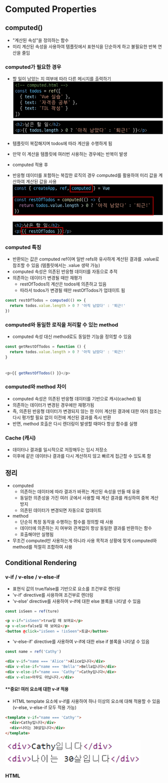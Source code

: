 # Computed Properties
## computed()
- "계산된 속성"을 정의하는 함수
- 미리 계산된 속성을 사용하여 템플릿에서 표현식을 단순하게 하고 불필요한 반복 연산을 줄임

### computed가 필요한 경우
- 할 일이 남았는 지 여부에 따라 다른 메시지를 출력하기
![alt text](image.png)
- 템플릿이 복잡해지며 todos에 따라 계산을 수행하게 됨
- 만약 이 계산을 템플릿에 여러번 사용하는 경우에는 반복이 발생

- computed 적용 후
- 반응형 데이터를 포함하는 복잡한 로직의 경우 computed를 활용하여 미리 값을 계산하여 계산된 값을 사용
![alt text](image-1.png)

### computed 특징
- 반환되는 값은 computed ref이며 일반 refs와 유사하게 계산된 결과를 .value로 참조할 수 있음 (템플릿에서는 .value 생략 가능)
- computed 속성은 의존된 반응형 데이터를 자동으로 추적
- 의존하는 데이터가 변경될 때만 재평가
  - restOfTodos의 계산은 todos에 의존하고 있음
  - 따라서 todos가 변경될 때만 restOfTodos가 업데이트 됨

```js
const restOfTodos = computed(() => {
  return todos.value.length > 0 ? '아직 남았다' : '퇴근!'
})
```

### computed와 동일한 로직을 처리할 수 있는 method
- computed 속성 대신 method로도 동일한 기능을 정의할 수 있음

```js
const getRestOfTodos = function () {
  return todos.value.length > 0 ? '아직 남았다' : '퇴근!'
}


<p>{{ getRestOfTodos() }}</p>
```

### computed와 method 차이
- computed 속성은 의존된 반응형 데이터를 기반으로 캐시(cached) 됨
- 의존하는 데이터가 변경된 경우에만 재평가됨
- 즉, 의존된 반응형 데이터가 변경되지 않는 한 이미 계산된 결과에 대한 여러 참조는 다시 평가할 필요 없이 이전에 계산된 결과를 즉시 반환
- 반면, method 호출은 다시 렌더링이 발생할 때마다 항상 함수를 실행

### Cache (캐시)
- 데이터나 결과를 일시적으로 저장해두는 임시 저장소
- 이후에 같은 데이터나 결과를 다시 계산하지 않고 빠르게 접근할 수 있도록 함

## 정리
- computed
  - 의존하는 데이터에 따라 결과가 바뀌는 계산된 속성을 만들 때 유용
  - 동일한 의존성을 가진 여러 곳에서 사용할 때 계산 결과를 캐싱하여 중복 계산 방지
  - 의존된 데이터가 변경되면 자동으로 업데이트
- method
  - 단순히 특정 동작을 수행하는 함수를 정의할 때 사용
  - 데이터에 의존하는 지 여부와 관계없이 항상 동일한 결과를 반환하는 함수
  - 호출해야만 실행됨
- 무조건 computed만 사용하는게 아니라 사용 목적과 상황에 맞게 computed와 method를 적절히 조합하여 사용

## Conditional Rendering
### v-if / v-else / v-else-if
- 표현식 값의 true/false를 기반으로 요소를 조건부로 렌더링
- 'v-if' directive를 사용하여 조건부로 렌더링
- 'v-else' directive를 사용하여 v-if에 대한 else 블록을 나타낼 수 있음
```js
const isSeen = ref(ture)
```
```html
<p v-if="isSeen">true일 때 보여요</p>
<p v-else>false일 때 보여요</p>
<button @click="isSeen = !isSeen">토글</button>
```

- 'v-else-if' directive를 사용하여 v-if에 대한 else if 블록을 나타낼 수 있음
```js
const name = ref('Cathy')
```
```html
<div v-if="name === 'Alice'">Alice입니다</div>
<div v-else-if="name === 'Bella'">Bella입니다</div>
<div v-else-if="name === 'Cathy'">Cathy입니다</div>
<div v-else>아무도 아닙니다.</div>
```

#### **중요! 여러 요소에 대한 v-if 적용 
- HTML template 요소에 v-if를 사용하여 하나 이상의 요소에 대해 적용할 수 있음(v-else, v-else-if 모두 적용 가능)
```html
<template v-if="name === 'Cathy'">
  <div>Cathy입니다</div>
  <div>나이는 30살입니다</div>
</template>
```
![alt text](image-2.png)

### HTML <template> element
- 페이지가 로드될 때 렌더링 되지 않지만 JavaScript를 사용하여 나중에 문서에서 사용할 수 있도록 하는 HTML을 보유하기 위한 메커니즘
- "보이지 않는 wrapper 역할"

### v-show
- 표현식 값의 true/false를 기반으로 요소의 가시성(visibility)을 전환
- v-show 요소는 항상 DOM에 렌더링 되어있음
- CSS display 속성만 전환하기 때문
```js
const isShow = ref(false)
```
```html
<div v-show="isShow">v-show</div>
```
![alt text](image-3.png)

### v-if와 v-show의 사용처
- v-if (Cheap initial load, expensive toggle)
  - 초기 조건이 false인 경우 아무 작업도 수행하지 않음
  - 토글 비용이 높음
- v-show (Expensive initial load, cheap toggle)
  - 초기 조건에 관계없이 항상 렌더링
  - 초기 렌더링 비요이 더 높음
- 콘텐츠를 매우 자주 전환해야하는 경우에는 v-show를, 실행중에 조건이 변경되지 않는 경우에는 v-if를 권장

### v-for
- 소스 데이터 (Array, Object, Number, String, Iterable) 기반으로 요소 또는 템플릿 블록을 여러 번 렌더링

- v-for는 alias in expression 형식의 특수 구문을 사용
```html
<div v-for="item in items">
  {{ item.text }}
</div>
```
- 인덱스 (객체에서는 key)에 대한 별칭을 지정할 수 있음
```html
<div v-for="(item, index) in arr"></div>

<div v-for="value in object"></div>
<div v-for="(value, key) in object"></div>
<div v-for="(value, key, index) in object"></div>
```